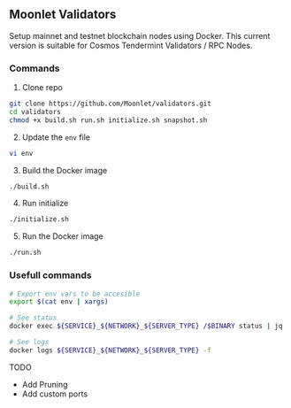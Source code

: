 ## Moonlet Validators

Setup mainnet and testnet blockchain nodes using Docker.
This current version is suitable for Cosmos Tendermint Validators / RPC Nodes.

### Commands

1. Clone repo

```sh
git clone https://github.com/Moonlet/validators.git
cd validators
chmod +x build.sh run.sh initialize.sh snapshot.sh
```

2. Update the `env` file

```sh
vi env
```

3. Build the Docker image

```sh
./build.sh
```

4. Run initialize

```sh
./initialize.sh
```

5. Run the Docker image

```sh
./run.sh
```

### Usefull commands

```sh
# Export env vars to be accesible
export $(cat env | xargs)

# See status
docker exec ${SERVICE}_${NETWORK}_${SERVER_TYPE} /$BINARY status | jq

# See logs
docker logs ${SERVICE}_${NETWORK}_${SERVER_TYPE} -f
```

TODO

- Add Pruning
- Add custom ports
